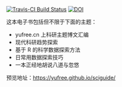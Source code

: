 [![Travis-CI Build Status](https://travis-ci.org/yufree/sciguide.svg?branch=master)](https://travis-ci.org/yufree/sciguide) [![DOI](https://zenodo.org/badge/94931373.svg)](https://zenodo.org/badge/latestdoi/94931373)

这本电子书包括但不限于下面的主题：

- yufree.cn 上科研主题博文汇编
- 现代科研趋势探索
- 基于 R 的科学数据探索方法
- 日常用数据探索技巧
- 一本正经地胡说八道与忽悠

预览地址：https://yufree.github.io/sciguide/